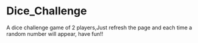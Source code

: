 # Dice_Challenge
A dice challenge game of 2 players,Just refresh the page and each time a random number will appear, have fun!!
